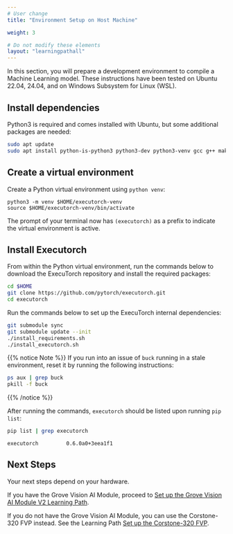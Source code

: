 ```yaml
---
# User change
title: "Environment Setup on Host Machine"

weight: 3

# Do not modify these elements
layout: "learningpathall"
---
```


In this section, you will prepare a development environment to compile a Machine Learning model. These instructions have been tested on Ubuntu 22.04, 24.04, and on Windows Subsystem for Linux (WSL).

## Install dependencies

Python3 is required and comes installed with Ubuntu, but some additional packages are needed:

```bash
sudo apt update
sudo apt install python-is-python3 python3-dev python3-venv gcc g++ make -y
```

## Create a virtual environment

Create a Python virtual environment using `python venv`:

```console
python3 -m venv $HOME/executorch-venv
source $HOME/executorch-venv/bin/activate
```
The prompt of your terminal now has `(executorch)` as a prefix to indicate the virtual environment is active.


## Install Executorch

From within the Python virtual environment, run the commands below to download the ExecuTorch repository and install the required packages:

``` bash
cd $HOME
git clone https://github.com/pytorch/executorch.git
cd executorch
```

Run the commands below to set up the ExecuTorch internal dependencies:

```bash
git submodule sync
git submodule update --init
./install_requirements.sh
./install_executorch.sh
```

{{% notice Note %}}
If you run into an issue of `buck` running in a stale environment, reset it by running the following instructions:

```bash
ps aux | grep buck
pkill -f buck
```
{{% /notice %}}

After running the commands, `executorch` should be listed upon running `pip list`:

```bash
pip list | grep executorch
```

```output
executorch         0.6.0a0+3eea1f1
```

## Next Steps

Your next steps depend on your hardware. 

If you have the Grove Vision AI Module, proceed to [Set up the Grove Vision AI Module V2 Learning Path](/learning-paths/embedded-and-microcontrollers/introduction-to-tinyml-on-arm/setup-7-grove/).

If you do not have the Grove Vision AI Module, you can use the Corstone-320 FVP instead. See the Learning Path [Set up the Corstone-320 FVP](/learning-paths/embedded-and-microcontrollers/introduction-to-tinyml-on-arm/env-setup-6-fvp/).
